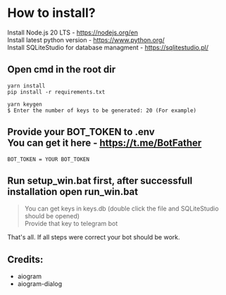 # How to install?

Install Node.js 20 LTS - https://nodejs.org/en<br/>
Install latest python version - https://www.python.org/<br/>
Install SQLiteStudio for database managment - https://sqlitestudio.pl/<br/>

## Open cmd in the root dir
```npm i -g yarn
yarn install
pip install -r requirements.txt

yarn keygen
$ Enter the number of keys to be generated: 20 (For example)
```

## Provide your BOT_TOKEN to .env<br/>You can get it here - https://t.me/BotFather
```
BOT_TOKEN = YOUR BOT_TOKEN
```

## Run setup_win.bat first, after successfull installation open run_win.bat
> You can get keys in keys.db (double click the file and SQLiteStudio should be opened)<br/>Provide that key to telegram bot

That's all. If all steps were correct your bot should be work.

## Credits:
- aiogram
- aiogram-dialog
